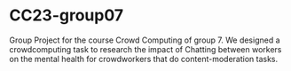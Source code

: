 # CC23-group07
Group Project for the course Crowd Computing of group 7. We designed a crowdcomputing task to research the impact of Chatting between workers on the mental health for crowdworkers that do content-moderation tasks.
